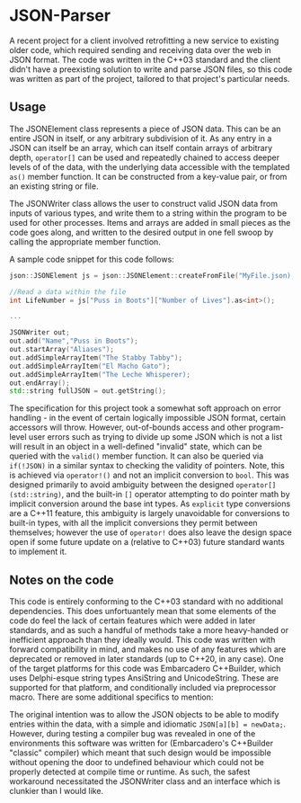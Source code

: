 # JSON-Parser
A recent project for a client involved retrofitting a new service to existing older code, which required sending and receiving data over the web in JSON format. The code was written in the C++03 standard and the client didn't have a preexisting solution to write and parse JSON files, so this code was written as part of the project, tailored to that project's particular needs. 

## Usage
The JSONElement class represents a piece of JSON data. This can be an entire JSON in itself, or any arbitrary subdivision of it. As any entry in a JSON can itself be an array, which can itself contain arrays of arbitrary depth, `operator[]` can be used and repeatedly chained to access deeper levels of of the data, with the underlying data accessible with the templated `as()` member function. It can be constructed from a key-value pair, or from an existing string or file.

The JSONWriter class allows the user to construct valid JSON data from inputs of various types, and write them to a string within the program to be used for other processes. Items and arrays are added in small pieces as the code goes along, and written to the desired output in one fell swoop by calling the appropriate member function.

A sample code snippet for this code follows:
```cpp
json::JSONElement js = json::JSONElement::createFromFile("MyFile.json);

//Read a data within the file
int LifeNumber = js["Puss in Boots"]["Number of Lives"].as<int>();

...

JSONWriter out;
out.add("Name","Puss in Boots");
out.startArray("Aliases");
out.addSimpleArrayItem("The Stabby Tabby");
out.addSimpleArrayItem("El Macho Gato");
out.addSimpleArrayItem("The Leche Whisperer);
out.endArray();
std::string fullJSON = out.getString();
```

The specification for this project took a somewhat soft approach on error handling - in the event of certain logically impossible JSON format, certain accessors will throw. However, out-of-bounds access and other program-level user errors such as trying to divide up some JSON which is not a list will result in an object in a well-defined "invalid" state, which can be queried with the `valid()` member function. It can also be queried via `if(!JSON)` in a similar syntax to checking the validity of pointers. Note, this is achieved via `operator!()` and not an implicit conversion to `bool`. This was designed primarily to avoid ambiguity between the designed `operator[](std::string)`, and the built-in `[]` operator attempting to do pointer math by implicit conversion around the base int types. As `explicit` type conversions are a C++11 feature, this ambiguity is largely unavoidable for conversions to built-in types, with all the implicit conversions they permit between themselves; however the use of `operator!` does also leave the design space open if some future update on a (relative to C++03) future standard wants to implement it.

## Notes on the code
This code is entirely conforming to the C++03 standard with no additional dependencies. This does unfortuantely mean that some elements of the code do feel the lack of certain features which were added in later standards, and as such a handful of methods take a more heavy-handed or inefficient approach than they ideally would. This code was written with forward compatibility in mind, and makes no use of any features which are deprecated or removed in later standards (up to C++20, in any case). One of the target platforms for this code was Embarcadero C++Builder, which uses Delphi-esque string types AnsiString and UnicodeString. These are supported for that platform, and conditionally included via preprocessor macro. There are some additional specifics to mention:

The original intention was to allow the JSON objects to be able to modify entries within the data, with a simple and idiomatic `JSON[a][b] = newData;`. However, during testing a compiler bug was revealed in one of the environments this software was written for (Embarcadero's C++Builder "classic" compiler) which meant that such design would be impossible without opening the door to undefined behaviour which could not be properly detected at compile time or runtime. As such, the safest workaround necessitated the JSONWriter class and an interface which is clunkier than I would like.
